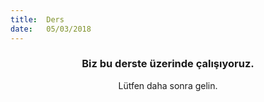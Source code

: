 ```yaml
---
title:  Ders
date:   05/03/2018
---
```


### <center>Biz bu derste üzerinde çalışıyoruz.</center>
<center>Lütfen daha sonra gelin.</center>